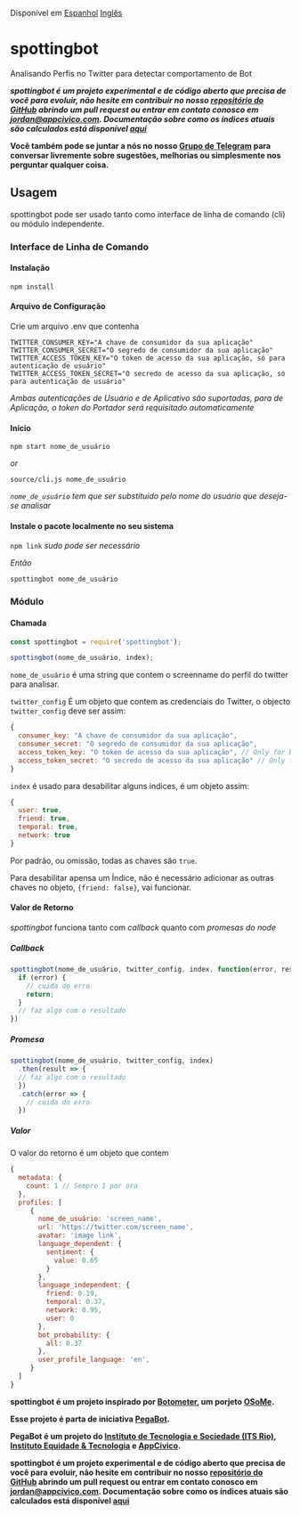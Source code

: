 Disponível em [Espanhol](https://github.com/AppCivico/pegabot-backend/tree/master/README_ES.md) [Inglês](https://github.com/AppCivico/pegabot-backend/tree/master/README.md)


# spottingbot
Analisando Perfis no Twitter para detectar comportamento de Bot

**_spottingbot é um projeto experimental e de código aberto que precisa de você para evoluir, não hesite em contribuir no nosso [repositório do GitHub](https://github.com/AppCivico/pegabot-backend) abrindo um pull request ou entrar em contato conosco em [jordan@appcivico.com](mailto:jordan@appcivico.com). Documentação sobre como os índices atuais são calculados está disponível [aqui](hhttps://github.com/AppCivico/pegabot-backend/tree/master/documentation)_**

**Você também pode se juntar a nós no nosso [Grupo de Telegram](https://t.me/joinchat/AOHjCkUyx1zPuNzhf36mEw) para conversar livremente sobre sugestões, melhorias ou simplesmente nos perguntar qualquer coisa.**

## Usagem

spottingbot pode ser usado tanto como interface de linha de comando (cli) ou módulo independente.

### Interface de Linha de Comando

#### Instalação

`npm install`

#### Arquivo de Configuração

Crie um arquivo .env que contenha

```
TWITTER_CONSUMER_KEY="A chave de consumidor da sua aplicação"
TWITTER_CONSUMER_SECRET="O segredo de consumidor da sua aplicação"
TWITTER_ACCESS_TOKEN_KEY="O token de acesso da sua aplicação, só para autenticação de usuário"
TWITTER_ACCESS_TOKEN_SECRET="O secredo de acesso da sua aplicação, só para autenticação de usuário"
```

*Ambas autenticações de Usuário e de Aplicativo são suportadas, para de Aplicação, o token do Portador será requisitado automaticamente*

#### Início

`npm start nome_de_usuário`

*or*

`source/cli.js nome_de_usuário`

*`nome_de_usuário` tem que ser substítuido pelo nome do usuário que deseja-se analisar*

#### Instale o pacote localmente no seu sistema

`npm link` *sudo pode ser necessário*

*Então*

`spottingbot nome_de_usuário`

### Módulo

#### Chamada

```js
const spottingbot = require('spottingbot');

spottingbot(nome_de_usuário, index);
```

`nome_de_usuário` é uma string que contem o screenname do perfil do twitter para analisar.

`twitter_config` É um objeto que contem as credenciais do Twitter, o objecto `twitter_config` deve ser assim:

```js
{
  consumer_key: "A chave de consumidor da sua aplicação",
  consumer_secret: "O segredo de consumidor da sua aplicação",
  access_token_key: "O token de acesso da sua aplicação", // Only for User authentication
  access_token_secret: "O secredo de acesso da sua aplicação" // Only for User authentication
}
```

`index` é usado para desabilitar alguns indices, é um objeto assim:
```js
{
  user: true,
  friend: true,
  temporal: true,
  network: true
}
```

Por padrão, ou omissão, todas as chaves são `true`.

Para desabilitar apensa um Índice, não é necessário adicionar as outras chaves no objeto, `{friend: false}`, vai funcionar.

#### Valor de Retorno

*spottingbot* funciona tanto com *callback* quanto com *promesas do node*

##### Callback

```js
spottingbot(nome_de_usuário, twitter_config, index, function(error, result) {
  if (error) {
    // cuida do erro
    return;
  }
  // faz algo com o resultado
})
```

##### Promesa

```js
spottingbot(nome_de_usuário, twitter_config, index)
  .then(result => {
  // faz algo com o resultado
  })
  .catch(error => {
    // cuida do erro
  })
```

##### Valor

O valor do retorno é um objeto que contem

```js
{
  metadata: {
    count: 1 // Sempre 1 por ora
  },
  profiles: [
     {
       nome_de_usuário: 'screen_name',
       url: 'https://twitter.com/screen_name',
       avatar: 'image link',
       language_dependent: {
         sentiment: {
           value: 0.65
         }
       },
       language_independent: {
         friend: 0.19,
         temporal: 0.37,
         network: 0.95,
         user: 0
       },
       bot_probability: {
         all: 0.37
       },
       user_profile_language: 'en',
     }
  ]
}
```

**spottingbot é um projeto inspirado por [Botometer](https://botometer.iuni.iu.edu/#!/), um porjeto [OSoMe](https://osome.iuni.iu.edu/).**

**Esse projeto é parta de iniciativa [PegaBot](http://www.pegabot.com.br).**

**PegaBot é um projeto do [Instituto de Tecnologia e Sociedade (ITS Rio)](https://itsrio.org), [Instituto Equidade & Tecnologia](https://tecnologiaequidade.org.br/) e [AppCívico](https://appcivico.com/).**

**spottingbot é um projeto experimental e de código aberto que precisa de você para evoluir, não hesite em contribuir no nosso [repositório do GitHub](https://github.com/AppCivico/pegabot-backend) abrindo um pull request ou entrar em contato conosco em [jordan@appcivico.com](mailto:jordan@appcivico.com). Documentação sobre como os índices atuais são calculados está disponível [aqui](hhttps://github.com/AppCivico/pegabot-backend/tree/master/documentation)**